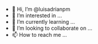 - 👋 Hi, I’m @luisadrianpm
- 👀 I’m interested in ...
- 🌱 I’m currently learning ...
- 💞️ I’m looking to collaborate on ...
- 📫 How to reach me ...

<!---
luisadrianpm/luisadrianpm is a ✨ special ✨ repository because its `README.md` (this file) appears on your GitHub profile.
You can click the Preview link to take a look at your changes.
--->
